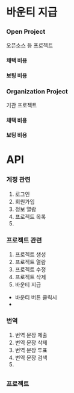 # 바운티 지급

### Open Project

오픈소스 등  프로젝트

#### 채택 비용

#### 보팅 비용



### Organization Project

기관 프로젝트

#### 채택 비용

#### 보팅 비용



# API

### 계정 관련
1. 로그인
2. 회원가입
3. 정보 열람
4. 프로젝트 목록
5. 

### 프로젝트 관련
1. 프로젝트 생성
2. 프로젝트 열람
3. 프로젝트 수정
4. 프로젝트 삭제
5. 바운티 지급
 - 바운티 버튼 클릭시
 - 


### 번역
1. 번역 문장 제출
2. 번역 문장 삭제
3. 번역 문장 투표
4. 번역 문장 검색
5. 

## 

### 프로젝트 